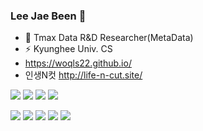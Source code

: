 ### Lee Jae Been 👋
- 🔭 Tmax Data R&D Researcher(MetaData)
- ⚡ Kyunghee Univ. CS
- https://woqls22.github.io/
- 인생N컷 http://life-n-cut.site/

<p>
<img src="https://img.shields.io/badge/Python-3766AB?style=flat-square&logo=Python&logoColor=white"/></a>
<img src="https://img.shields.io/badge/Java-007396?style=flat-square&logo=Java&logoColor=white"/></a>
<img src="https://img.shields.io/badge/JavaScript-f7df1e?style=flat-square&logo=JavaScript&logoColor=white"/></a>
<img src="https://img.shields.io/badge/C++-5C3EE8?style=flat-square&logo=C++&logoColor=white"/></a>

</p>

<p>
<img src="https://img.shields.io/badge/React-61DAFB?style=flat-square&logo=React&logoColor=white"/></a>
<img src="https://img.shields.io/badge/Spring-6DB33F?style=flat-square&logo=Spring&logoColor=white"/></a>
<img src="https://img.shields.io/badge/OpenCV-5C3EE8?style=flat-square&logo=OpenCV&logoColor=white"/></a>
<img src="https://img.shields.io/badge/Oracle-F80000?style=flat-square&logo=Oracle&logoColor=white"/></a>
<img src="https://img.shields.io/badge/-ARXDeidentifier-A100FF?style=flat(%EC%8A%A4%ED%83%80%EC%9D%BC)&logo=%EB%A1%9C%EA%B3%A0%EC%95%84%EC%9D%B4%EC%BD%98%EC%9D%B4%EB%A6%84&link=https://arx.deidentifier.org/"/></a>
</p>

<!--
**woqls22/woqls22** is a ✨ _special_ ✨ repository because its `README.md` (this file) appears on your GitHub profile.

Here are some ideas to get you started:


- 👯 I’m looking to collaborate on ...
- 🤔 I’m looking for help with ...
- 💬 Ask me about ...
- 📫 How to reach me: ...
- 😄 Pronouns: ...
- ⚡ Fun fact: ...
-->
